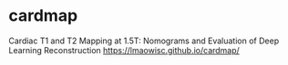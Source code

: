 # cardmap
Cardiac T1 and T2 Mapping at 1.5T: Nomograms and Evaluation of Deep Learning Reconstruction
https://lmaowisc.github.io/cardmap/
